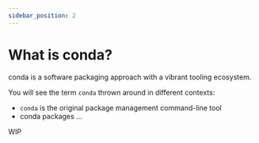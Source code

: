 ```yaml
---
sidebar_position: 2
---
```


# What is conda?

conda is a software packaging approach with a vibrant tooling ecosystem.

You will see the term `conda` thrown around in different contexts:

* `conda` is the original package management command-line tool
* conda packages ...

WIP